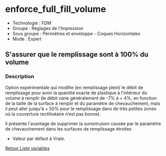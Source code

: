 # enforce_full_fill_volume

* Technologie : FDM
* Groupe : Réglages de l'Impression
* Sous groupe : Périmètres et enveloppe - Coques Horizontales
* Mode : Expert

## S'assurer que le remplissage sont à 100% du volume

### Description

Option expérimentale qui modifie (en remplissage plein) le débit de remplissage pour avoir la quantité exacte de plastique à l'intérieur du volume à remplir  (le débit varie généralement de -7% à + 4%, en fonction de la taille de la surface à remplir et du paramètre de chevauchement,  mais il peut aller jusqu'à + 50% pour le remplissage dans de très petites zones où la couverture rectilinéaire n’est pas bonne).

Il présente l'avantage de supprimer la surextrusion causée par le paramètre de chevauchement dans les surfaces de remplissage étroites

* Valeur par défaut à Vraie.

[Retour Liste variables](variable_list.md)